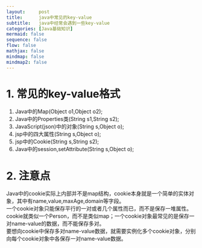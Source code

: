 ```yaml
---
layout:     post
title:      java中常见的key-value
subtitle:   java中经常会遇到一些key-value
categories: [Java基础知识]
mermaid: false
sequence: false
flow: false
mathjax: false
mindmap: false
mindmap2: false
---
```


# 1. 常见的key-value格式
1.  Java中的Map(Object o1,Object o2);  
2.  Java中的Properties类(String s1,String s2);  
3.  JavaScript(json)中的对象(String s,Object o);  
4.  jsp中的四大属性(String s,Object o);  
5.  jsp中的Cookie(String s,String s2);  
6.  Java中的session,setAttribute(String s,Object o);  

# 2. 注意点
Java中的cookie实际上内部并不是map结构，cookie本身就是一个简单的实体对象，其中有name,value,maxAge,domain等字段。    
一个cookie对象只能保存平行的一对或者几个属性而已，而不是保存一堆属性。  
cookie就类似一个Person，而不是类似map；一个cookie对象最常见的是保存一对name-value的数据，而不能保存多对。    
要想向cookie中保存多对name-value数据，就需要实例化多个cookie对象，分别向每个cookie对象中各保存一对name-value数据。    
